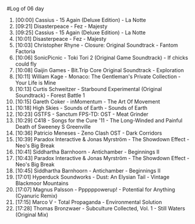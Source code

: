 #Log of 06 day

1. [00:00] Cassius - 15 Again (Deluxe Edition) - La Notte
1. [09:21] Disasterpeace - Fez - Majesty
1. [09:25] Cassius - 15 Again (Deluxe Edition) - La Notte
1. [10:01] Disasterpeace - Fez - Majesty
1. [10:03] Christopher Rhyne - Closure: Original Soundtrack - Fantom Factoria
1. [10:06] SonicPicnic - Toki Tori 2 (Original Game Soundtrack) - If chicks could fly
1. [10:08] Gaijin Games - Bit.Trip Core Original Soundtrack - Exploration
1. [10:11] William Kage - Monaco: The Gentleman's Private Collection - Your Life is Mine
1. [10:13] Curtis Schweitzer - Starbound Experimental (Original Soundtrack) - Forest Battle 1
1. [10:15] Gareth Coker - inMomentum - The Art Of Movement
1. [10:18] High Skies - Sounds of Earth - Sounds of Earth
1. [10:23] GSTFS - Sanctum FPS-TD: OST - Meat Grinder
1. [10:29] C418 - Songs for the Cure '11 - The Long-Winded and Painful Death of Sweeney S Greenville
1. [10:36] Patricio Meneses - Zeno Clash OST - Dark Corridors
1. [10:39] Paradox Interactive & Jonas Myrström - The Showdown Effect - Neo's Big Break
1. [10:41] Siddhartha Barnhoorn - Antichamber - Beginnings II
1. [10:43] Paradox Interactive & Jonas Myrström - The Showdown Effect - Neo's Big Break
1. [10:45] Siddhartha Barnhoorn - Antichamber - Beginnings II
1. [17:01] Hyperduck Soundworks - Dust: An Elysian Tail - Vintage Blackmoor Mountains
1. [17:07] Magnus Palsson - Ppppppowerup! - Potential for Anything (Cyanuric Remix)
1. [17:15] Marco V - Total Propaganda - Environmental Solution
1. [17:28] Thomas Bronzwaer - Subculture Collected, Vol. 1 - Still Waters (Original Mix)
